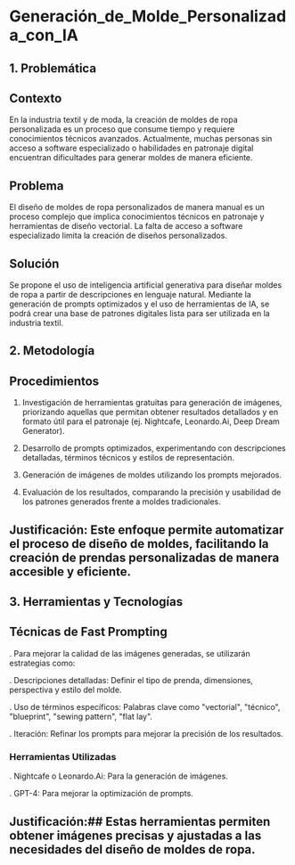 # Generación_de_Molde_Personalizada_con_IA
## 1. Problemática

## Contexto

En la industria textil y de moda, la creación de moldes de ropa personalizada es un proceso que consume tiempo y requiere conocimientos técnicos avanzados. Actualmente, muchas personas sin acceso a software especializado o habilidades en patronaje digital encuentran dificultades para generar moldes de manera eficiente.

## Problema

El diseño de moldes de ropa personalizados de manera manual es un proceso complejo que implica conocimientos técnicos en patronaje y herramientas de diseño vectorial. La falta de acceso a software especializado limita la creación de diseños personalizados.

## Solución

Se propone el uso de inteligencia artificial generativa para diseñar moldes de ropa a partir de descripciones en lenguaje natural. Mediante la generación de prompts optimizados y el uso de herramientas de IA, se podrá crear una base de patrones digitales lista para ser utilizada en la industria textil.

## 2. Metodología

## Procedimientos

1. Investigación de herramientas gratuitas para generación de imágenes, priorizando aquellas que permitan obtener resultados detallados y en formato útil para el patronaje (ej. Nightcafe, Leonardo.Ai, Deep Dream Generator).

2. Desarrollo de prompts optimizados, experimentando con descripciones detalladas, términos técnicos y estilos de representación.

3. Generación de imágenes de moldes utilizando los prompts mejorados.

4. Evaluación de los resultados, comparando la precisión y usabilidad de los patrones generados frente a moldes tradicionales.

## Justificación: Este enfoque permite automatizar el proceso de diseño de moldes, facilitando la creación de prendas personalizadas de manera accesible y eficiente.

## 3. Herramientas y Tecnologías

## Técnicas de Fast Prompting

. Para mejorar la calidad de las imágenes generadas, se utilizarán estrategias como:

. Descripciones detalladas: Definir el tipo de prenda, dimensiones, perspectiva y estilo del molde.

. Uso de términos específicos: Palabras clave como "vectorial", "técnico", "blueprint", "sewing pattern", "flat lay".

. Iteración: Refinar los prompts para mejorar la precisión de los resultados.

### Herramientas Utilizadas

. Nightcafe o Leonardo.Ai: Para la generación de imágenes.

. GPT-4: Para mejorar la optimización de prompts.

## Justificación:## Estas herramientas permiten obtener imágenes precisas y ajustadas a las necesidades del diseño de moldes de ropa.
